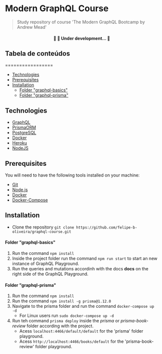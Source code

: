 # Modern GraphQL Course
> Study repository of course 'The Modern GraphQL Bootcamp by Andrew Mead'

<h4 align="center"> 🚧  🚀 Under development...  🚧 </h4>

## Tabela de conteúdos
=================
<!--ts-->
   * [Technologies](#technologies)
   * [Prerequisites](#prerequisites)
   * [Installation](#installation)
      * [Folder "graphql-basics"](#folder-graphql-basics)
      * [Folder "graphql-prisma"](#folder-graphql-prisma)
<!--te-->

## Technologies

* [GraphQL](https://graphql.org/)
* [PrismaORM](https://www.prisma.io/)
* [PostgreSQL](https://www.postgresql.org/)
* [Docker](https://www.docker.com/)
* [Heroku](https://www.heroku.com/)
* [NodeJS](https://nodejs.org/en/)

## Prerequisites
 You will need to have the following tools installed on your machine:
  * [Git](https://git-scm.com)
  * [Node.js](https://nodejs.org/)
  * [Docker](https://docs.docker.com/engine/install/)
  * [Docker-Compose](https://docs.docker.com/compose/install/)

## Installation
 - Clone the repository ```git clone https://github.com/felipe-b-oliveira/graphql-course.git```

#### Folder "graphql-basics"
 1. Run the command ```npm install```
 2. Inside the project folder run the command ```npm run start``` to start an new instance of GraphQL Playground.
 3. Run the queries and mutations accordinh with the docs **docs** on the right side of the GraphQL Playground.

#### Folder "graphql-prisma"
 1. Run the command ```npm install```
 2. Run the command ```npm install -g prisma@1.12.0```
 3. Navigate to the prisma folder and run the command ```docker-compose up -d```
    * For Linux users run ```sudo docker-compose up -d```
 4. Run teh command ```prisma deploy``` inside the _prisma_ or _prisma-book-review_ folder according with the project.
    * Acess ```localhost:4466/default/default``` for the 'prisma' folder playground.
    * Acess ```http://localhost:4466/books/default``` for the 'prisma-book-review' folder playground.

